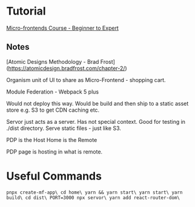 # Tutorial

[Micro-frontends Course - Beginner to Expert](https://www.youtube.com/watch?v=lKKsjpH09dU&t=83s)

## Notes

[Atomic Designs Methodology - Brad Frost] (https://atomicdesign.bradfrost.com/chapter-2/)

Organism unit of UI to share as Micro-Frontend - shopping cart.

Module Federation - Webpack 5 plus

Would not deploy this way. Would be build and then ship to a static asset store e.g. S3 to get CDN caching etc.

Servor just acts as a server. Has not special context. Good for testing in ./dist directory. Serve static files - just like S3.

PDP is the Host
Home is the Remote

PDP page is hosting in what is remote.

# Useful Commands

`pnpx create-mf-app\
cd home\
yarn && yarn start\
yarn start\
yarn build\
cd dist\
PORT=3000 npx servor\
yarn add react-router-dom\`
